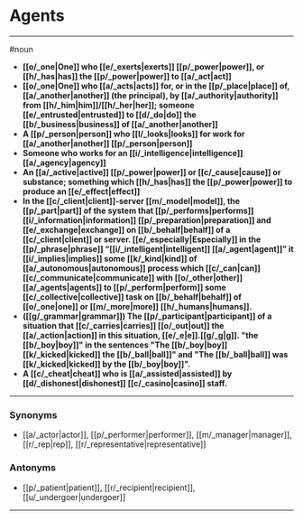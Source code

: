 # Agents
---
#noun
- **[[o/_one|One]] who [[e/_exerts|exerts]] [[p/_power|power]], or [[h/_has|has]] the [[p/_power|power]] to [[a/_act|act]]**
- **[[o/_one|One]] who [[a/_acts|acts]] for, or in the [[p/_place|place]] of, [[a/_another|another]] (the principal), by [[a/_authority|authority]] from [[h/_him|him]]/[[h/_her|her]]; someone [[e/_entrusted|entrusted]] to [[d/_do|do]] the [[b/_business|business]] of [[a/_another|another]]**
- **A [[p/_person|person]] who [[l/_looks|looks]] for work for [[a/_another|another]] [[p/_person|person]]**
- **Someone who works for an [[i/_intelligence|intelligence]] [[a/_agency|agency]]**
- **An [[a/_active|active]] [[p/_power|power]] or [[c/_cause|cause]] or substance; something which [[h/_has|has]] the [[p/_power|power]] to produce an [[e/_effect|effect]]**
- **In the [[c/_client|client]]-server [[m/_model|model]], the [[p/_part|part]] of the system that [[p/_performs|performs]] [[i/_information|information]] [[p/_preparation|preparation]] and [[e/_exchange|exchange]] on [[b/_behalf|behalf]] of a [[c/_client|client]] or server. [[e/_especially|Especially]] in the [[p/_phrase|phrase]] “[[i/_intelligent|intelligent]] [[a/_agent|agent]]” it [[i/_implies|implies]] some [[k/_kind|kind]] of [[a/_autonomous|autonomous]] process which [[c/_can|can]] [[c/_communicate|communicate]] with [[o/_other|other]] [[a/_agents|agents]] to [[p/_perform|perform]] some [[c/_collective|collective]] task on [[b/_behalf|behalf]] of [[o/_one|one]] or [[m/_more|more]] [[h/_humans|humans]].**
- **([[g/_grammar|grammar]]) The [[p/_participant|participant]] of a situation that [[c/_carries|carries]] [[o/_out|out]] the [[a/_action|action]] in this situation, [[e/_e|e]].[[g/_g|g]]. "the [[b/_boy|boy]]" in the sentences "The [[b/_boy|boy]] [[k/_kicked|kicked]] the [[b/_ball|ball]]" and "The [[b/_ball|ball]] was [[k/_kicked|kicked]] by the [[b/_boy|boy]]".**
- **A [[c/_cheat|cheat]] who is [[a/_assisted|assisted]] by [[d/_dishonest|dishonest]] [[c/_casino|casino]] staff.**
---
### Synonyms
- [[a/_actor|actor]], [[p/_performer|performer]], [[m/_manager|manager]], [[r/_rep|rep]], [[r/_representative|representative]]
### Antonyms
- [[p/_patient|patient]], [[r/_recipient|recipient]], [[u/_undergoer|undergoer]]
---
